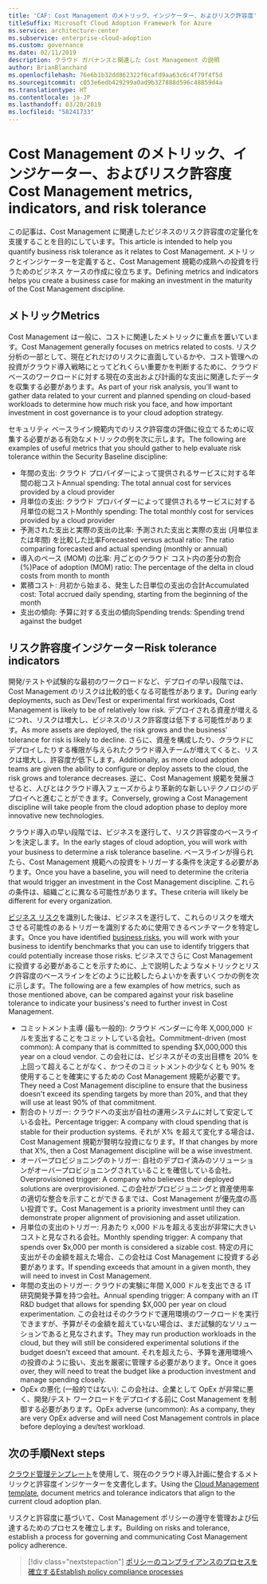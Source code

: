 ```yaml
---
title: 'CAF: Cost Management のメトリック、インジケーター、およびリスク許容度'
titleSuffix: Microsoft Cloud Adoption Framework for Azure
ms.service: architecture-center
ms.subservice: enterprise-cloud-adoption
ms.custom: governance
ms.date: 02/11/2019
description: クラウド ガバナンスと関連した Cost Management の説明
author: BrianBlanchard
ms.openlocfilehash: 76e6b1b32dd862322f6cafd9aa63c6c4f79f4f5d
ms.sourcegitcommit: c053e6edb429299a0ad9b327888d596c48859d4a
ms.translationtype: HT
ms.contentlocale: ja-JP
ms.lasthandoff: 03/20/2019
ms.locfileid: "58241733"
---
```

# <a name="cost-management-metrics-indicators-and-risk-tolerance"></a><span data-ttu-id="047d6-103">Cost Management のメトリック、インジケーター、およびリスク許容度</span><span class="sxs-lookup"><span data-stu-id="047d6-103">Cost Management metrics, indicators, and risk tolerance</span></span>

<span data-ttu-id="047d6-104">この記事は、Cost Management に関連したビジネスのリスク許容度の定量化を支援することを目的にしています。</span><span class="sxs-lookup"><span data-stu-id="047d6-104">This article is intended to help you quantify business risk tolerance as it relates to Cost Management.</span></span> <span data-ttu-id="047d6-105">メトリックとインジケーターを定義すると、Cost Management 規範の成熟への投資を行うためのビジネス ケースの作成に役立ちます。</span><span class="sxs-lookup"><span data-stu-id="047d6-105">Defining metrics and indicators helps you create a business case for making an investment in the maturity of the Cost Management discipline.</span></span>

## <a name="metrics"></a><span data-ttu-id="047d6-106">メトリック</span><span class="sxs-lookup"><span data-stu-id="047d6-106">Metrics</span></span>

<span data-ttu-id="047d6-107">Cost Management は一般に、コストに関連したメトリックに重点を置いています。</span><span class="sxs-lookup"><span data-stu-id="047d6-107">Cost Management generally focuses on metrics related to costs.</span></span> <span data-ttu-id="047d6-108">リスク分析の一部として、現在どれだけのリスクに直面しているかや、コスト管理への投資がクラウド導入戦略にとってどれくらい重要かを判断するために、クラウド ベースのワークロードに対する現在の支出および計画的な支出に関連したデータを収集する必要があります。</span><span class="sxs-lookup"><span data-stu-id="047d6-108">As part of your risk analysis, you'll want to gather data related to your current and planned spending on cloud-based workloads to determine how much risk you face, and how important investment in cost governance is to your cloud adoption strategy.</span></span>

<span data-ttu-id="047d6-109">セキュリティ ベースライン規範内でのリスク許容度の評価に役立てるために収集する必要がある有効なメトリックの例を次に示します。</span><span class="sxs-lookup"><span data-stu-id="047d6-109">The following are examples of useful metrics that you should gather to help evaluate risk tolerance within the Security Baseline discipline:</span></span>

- <span data-ttu-id="047d6-110">年間の支出: クラウド プロバイダーによって提供されるサービスに対する年間の総コスト</span><span class="sxs-lookup"><span data-stu-id="047d6-110">Annual spending: The total annual cost for services provided by a cloud provider</span></span>
- <span data-ttu-id="047d6-111">月単位の支出: クラウド プロバイダーによって提供されるサービスに対する月単位の総コスト</span><span class="sxs-lookup"><span data-stu-id="047d6-111">Monthly spending: The total monthly cost for services provided by a cloud provider</span></span>
- <span data-ttu-id="047d6-112">予測された支出と実際の支出の比率: 予測された支出と実際の支出 (月単位または年間) を比較した比率</span><span class="sxs-lookup"><span data-stu-id="047d6-112">Forecasted versus actual ratio: The ratio comparing forecasted and actual spending (monthly or annual)</span></span>
- <span data-ttu-id="047d6-113">導入のペース (MOM) の比率: 月ごとのクラウド コスト内の差分の割合 (%)</span><span class="sxs-lookup"><span data-stu-id="047d6-113">Pace of adoption (MOM) ratio: The percentage of the delta in cloud costs from month to month</span></span>
- <span data-ttu-id="047d6-114">累積コスト: 月初から始まる、発生した日単位の支出の合計</span><span class="sxs-lookup"><span data-stu-id="047d6-114">Accumulated cost: Total accrued daily spending, starting from the beginning of the month</span></span>
- <span data-ttu-id="047d6-115">支出の傾向: 予算に対する支出の傾向</span><span class="sxs-lookup"><span data-stu-id="047d6-115">Spending trends: Spending trend against the budget</span></span>

## <a name="risk-tolerance-indicators"></a><span data-ttu-id="047d6-116">リスク許容度インジケーター</span><span class="sxs-lookup"><span data-stu-id="047d6-116">Risk tolerance indicators</span></span>

<span data-ttu-id="047d6-117">開発/テストや試験的な最初のワークロードなど、デプロイの早い段階では、Cost Management のリスクは比較的低くなる可能性があります。</span><span class="sxs-lookup"><span data-stu-id="047d6-117">During early deployments, such as Dev/Test or experimental first workloads, Cost Management is likely to be of relatively low risk.</span></span> <span data-ttu-id="047d6-118">デプロイされる資産が増えるにつれ、リスクは増大し、ビジネスのリスク許容度は低下する可能性があります。</span><span class="sxs-lookup"><span data-stu-id="047d6-118">As more assets are deployed, the risk grows and the business' tolerance for risk is likely to decline.</span></span> <span data-ttu-id="047d6-119">さらに、資産を構成したり、クラウドにデプロイしたりする権限が与えられたクラウド導入チームが増えてくると、リスクは増大し、許容度が低下します。</span><span class="sxs-lookup"><span data-stu-id="047d6-119">Additionally, as more cloud adoption teams are given the ability to configure or deploy assets to the cloud, the risk grows and tolerance decreases.</span></span> <span data-ttu-id="047d6-120">逆に、Cost Management 規範を発展させると、人びとはクラウド導入フェーズからより革新的な新しいテクノロジのデプロイへと進むことができます。</span><span class="sxs-lookup"><span data-stu-id="047d6-120">Conversely, growing a Cost Management discipline will take people from the cloud adoption phase to deploy more innovative new technologies.</span></span>

<span data-ttu-id="047d6-121">クラウド導入の早い段階では、ビジネスを遂行して、リスク許容度のベースラインを決定します。</span><span class="sxs-lookup"><span data-stu-id="047d6-121">In the early stages of cloud adoption, you will work with your business to determine a risk tolerance baseline.</span></span> <span data-ttu-id="047d6-122">ベースラインが得られたら、Cost Management 規範への投資をトリガーする条件を決定する必要があります。</span><span class="sxs-lookup"><span data-stu-id="047d6-122">Once you have a baseline, you will need to determine the criteria that would trigger an investment in the Cost Management discipline.</span></span> <span data-ttu-id="047d6-123">これらの条件は、組織ごとに異なる可能性があります。</span><span class="sxs-lookup"><span data-stu-id="047d6-123">These criteria will likely be different for every organization.</span></span>

<span data-ttu-id="047d6-124">[ビジネス リスク](./business-risks.md)を識別した後は、ビジネスを遂行して、これらのリスクを増大させる可能性のあるトリガーを識別するために使用できるベンチマークを特定します。</span><span class="sxs-lookup"><span data-stu-id="047d6-124">Once you have identified [business risks](./business-risks.md), you will work with your business to identify benchmarks that you can use to identify triggers that could potentially increase those risks.</span></span> <span data-ttu-id="047d6-125">ビジネスでさらに Cost Management に投資する必要があることを示すために、上で説明したようなメトリックとリスク許容度のベースラインをどのように比較したらよいかを表すいくつかの例を次に示します。</span><span class="sxs-lookup"><span data-stu-id="047d6-125">The following are a few examples of how metrics, such as those mentioned above, can be compared against your risk baseline tolerance to indicate your business's need to further invest in Cost Management.</span></span>

- <span data-ttu-id="047d6-126">コミットメント主導 (最も一般的): クラウド ベンダーに今年 X,000,000 ドルを支出することをコミットしている会社。</span><span class="sxs-lookup"><span data-stu-id="047d6-126">Commitment-driven (most common): A company that is committed to spending $X,000,000 this year on a cloud vendor.</span></span> <span data-ttu-id="047d6-127">この会社には、ビジネスがその支出目標を 20% を上回って超えることがなく、かつそのコミットメントの少なくとも 90% を使用することを確実にするための Cost Management 規範が必要です。</span><span class="sxs-lookup"><span data-stu-id="047d6-127">They need a Cost Management discipline to ensure that the business doesn't exceed its spending targets by more than 20%, and that they will use at least 90% of that commitment.</span></span>
- <span data-ttu-id="047d6-128">割合のトリガー: クラウドへの支出が自社の運用システムに対して安定している会社。</span><span class="sxs-lookup"><span data-stu-id="047d6-128">Percentage trigger: A company with cloud spending that is stable for their production systems.</span></span> <span data-ttu-id="047d6-129">それが X% を超えて変化する場合は、Cost Management 規範が賢明な投資になります。</span><span class="sxs-lookup"><span data-stu-id="047d6-129">If that changes by more that X%, then a Cost Management discipline will be a wise investment.</span></span>
- <span data-ttu-id="047d6-130">オーバープロビジョニングのトリガー: 自社のデプロイ済みのソリューションがオーバープロビジョニングされていることを確信している会社。</span><span class="sxs-lookup"><span data-stu-id="047d6-130">Overprovisioned trigger: A company who believes their deployed solutions are overprovisioned.</span></span> <span data-ttu-id="047d6-131">この会社がプロビジョニングと資産使用率の適切な整合を示すことができるまでは、Cost Management が優先度の高い投資です。</span><span class="sxs-lookup"><span data-stu-id="047d6-131">Cost Management is a priority investment until they can demonstrate proper alignment of provisioning and asset utilization.</span></span>
- <span data-ttu-id="047d6-132">月単位の支出のトリガー: 月あたり x,000 ドルを超える支出が非常に大きいコストと見なされる会社。</span><span class="sxs-lookup"><span data-stu-id="047d6-132">Monthly spending trigger: A company that spends over $x,000 per month is considered a sizable cost.</span></span> <span data-ttu-id="047d6-133">特定の月に支出がその金額を超えた場合、この会社は Cost Management に投資する必要があります。</span><span class="sxs-lookup"><span data-stu-id="047d6-133">If spending exceeds that amount in a given month, they will need to invest in Cost Management.</span></span>
- <span data-ttu-id="047d6-134">年間の支出のトリガー: クラウドの実験に年間 X,000 ドルを支出できる IT 研究開発予算を持つ会社。</span><span class="sxs-lookup"><span data-stu-id="047d6-134">Annual spending trigger: A company with an IT R&D budget that allows for spending $X,000 per year on cloud experimentation.</span></span> <span data-ttu-id="047d6-135">この会社はそのクラウドで運用環境のワークロードを実行できますが、予算がその金額を超えていない場合は、まだ試験的なソリューションであると見なされます。</span><span class="sxs-lookup"><span data-stu-id="047d6-135">They may run production workloads in the cloud, but they will still be considered experimental solutions if the budget doesn't exceed that amount.</span></span> <span data-ttu-id="047d6-136">それを超えたら、予算を運用環境への投資のように扱い、支出を厳密に管理する必要があります。</span><span class="sxs-lookup"><span data-stu-id="047d6-136">Once it goes over, they will need to treat the budget like a production investment and manage spending closely.</span></span>
- <span data-ttu-id="047d6-137">OpEx の悪化 (一般的ではない): この会社は、企業として OpEx が非常に悪く、開発/テスト ワークロードをデプロイする前に Cost Management を制御する必要があります。</span><span class="sxs-lookup"><span data-stu-id="047d6-137">OpEx adverse (uncommon): As a company, they are very OpEx adverse and will need Cost Management controls in place before deploying a dev/test workload.</span></span>

## <a name="next-steps"></a><span data-ttu-id="047d6-138">次の手順</span><span class="sxs-lookup"><span data-stu-id="047d6-138">Next steps</span></span>

<span data-ttu-id="047d6-139">[クラウド管理テンプレート](./template.md)を使用して、現在のクラウド導入計画に整合するメトリックと許容度インジケーターを文書化します。</span><span class="sxs-lookup"><span data-stu-id="047d6-139">Using the [Cloud Management template](./template.md), document metrics and tolerance indicators that align to the current cloud adoption plan.</span></span>

<span data-ttu-id="047d6-140">リスクと許容度に基づいて、Cost Management ポリシーの遵守を管理および伝達するためのプロセスを確立します。</span><span class="sxs-lookup"><span data-stu-id="047d6-140">Building on risks and tolerance, establish a process for governing and communicating Cost Management policy adherence.</span></span>

> [!div class="nextstepaction"]
> [<span data-ttu-id="047d6-141">ポリシーのコンプライアンスのプロセスを確立する</span><span class="sxs-lookup"><span data-stu-id="047d6-141">Establish policy compliance processes</span></span>](compliance-processes.md)
